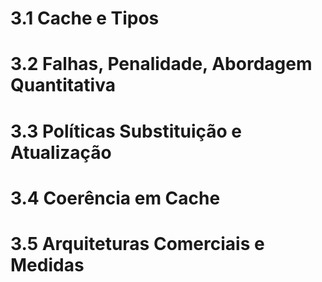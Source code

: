 
# 3.1 Cache e Tipos

# 3.2 Falhas, Penalidade, Abordagem Quantitativa

# 3.3 Políticas Substituição e Atualização

# 3.4 Coerência em Cache

# 3.5 Arquiteturas Comerciais e Medidas
